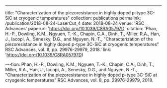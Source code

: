 ---
title: "Characterization of the piezoresistance in highly doped p-type 3C-SiC at cryogenic temperatures"
collection: publications
permalink: /publication/2018-08-24-LaserCut_4
date: 2018-08-24
venue: 'RSC Advances'
paperurl: 'https://doi.org/10.1039/C8RA05797D'
citation: 'Phan, H.-P., Dowling, K.M., Ngyuen, T.-K., Chapin, C.A., Dinh, T., Miller, R.A., Han, J., Iacopi, A., Senesky, D.G., and Nguyen, N.-T., &quot;Characterization of the piezoresistance in highly doped p-type 3C-SiC at cryogenic temperatures&quot; RSC Advances, vol. 8, pp. 29976-29979, 2018.'
link: 'https://doi.org/10.1039/C8RA05797D)

---tion: Phan, H.-P., Dowling, K.M., Ngyuen, T.-K., Chapin, C.A., Dinh, T., Miller, R.A., Han, J., Iacopi, A., Senesky, D.G., and Nguyen, N.-T., "Characterization of the piezoresistance in highly doped p-type 3C-SiC at cryogenic temperatures" RSC Advances, vol. 8, pp. 29976-29979, 2018.